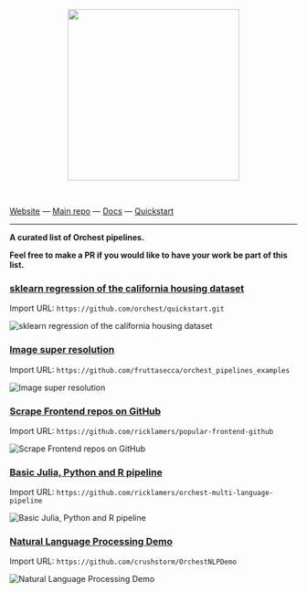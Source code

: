 <p align="center">
<a href="https://orchest.io">
  <img src="imgs/logo.png" width="300px" />
</a>
</p>
<br/>

[Website](https://www.orchest.io) —
[Main repo](https://github.com/orchest/orchest) —
[Docs](https://orchest.readthedocs.io/en/stable/) —
[Quickstart](https://orchest.readthedocs.io/en/stable/getting_started/quickstart.html)

---
**A curated list of Orchest pipelines.**

**Feel free to make a PR if you would like to have your work be part of this list.**
 
### [sklearn regression of the california housing dataset](https://github.com/orchest/quickstart.git)

Import URL: `https://github.com/orchest/quickstart.git`

![sklearn regression of the california housing dataset](https://pviz.orchest.io/?pipeline=https://github.com/orchest/quickstart/blob/main/california_housing.orchest&v=2)

### [Image super resolution](https://github.com/fruttasecca/orchest_pipelines_examples) 

Import URL: `https://github.com/fruttasecca/orchest_pipelines_examples`

![Image super resolution](https://pviz.orchest.io/?pipeline=https://github.com/fruttasecca/orchest_pipelines_examples/blob/main/image-super-resolution/super_resolution_multiple.orchest)

### [Scrape Frontend repos on GitHub](https://github.com/ricklamers/popular-frontend-github)

Import URL: `https://github.com/ricklamers/popular-frontend-github`

![Scrape Frontend repos on GitHub](https://pviz.orchest.io/?pipeline=https://github.com/ricklamers/popular-frontend-github/blob/master/main.orchest)

### [Basic Julia, Python and R pipeline](https://github.com/ricklamers/orchest-multi-language-pipeline)

Import URL: `https://github.com/ricklamers/orchest-multi-language-pipeline`

![Basic Julia, Python and R pipeline](https://pviz.orchest.io/?pipeline=https://github.com/ricklamers/orchest-multi-language-pipeline/blob/master/main.orchest)

### [Natural Language Processing Demo](https://github.com/crushstorm/OrchestNLPDemo)

Import URL: `https://github.com/crushstorm/OrchestNLPDemo`

![Natural Language Processing Demo](https://pviz.orchest.io/?pipeline=https://github.com/crushstorm/OrchestNLPDemo/blob/master/demo.orchest)
